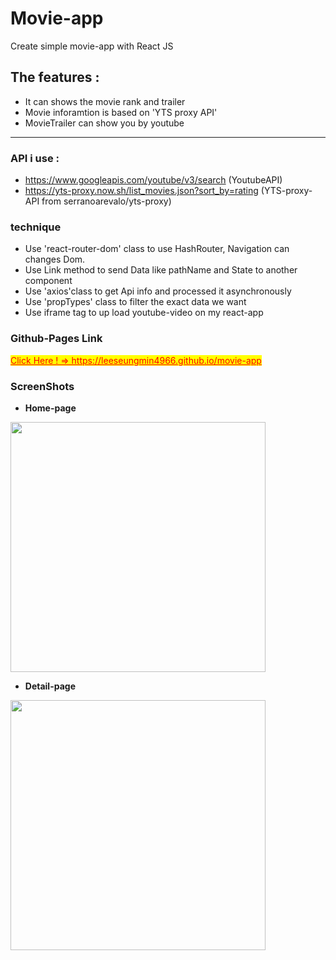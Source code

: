 # Movie-app
Create simple movie-app with React JS  


## The features :    

* It can shows the movie rank and trailer
* Movie inforamtion is based on 'YTS proxy API'
* MovieTrailer can show you by youtube

-----------------------------------  

### API i use : 

* https://www.googleapis.com/youtube/v3/search (YoutubeAPI)
* https://yts-proxy.now.sh/list_movies.json?sort_by=rating (YTS-proxy-API from serranoarevalo/yts-proxy)    
 

### technique

* Use 'react-router-dom' class to use HashRouter, Navigation can changes Dom.
* Use Link method to send Data like pathName and State to another component
* Use 'axios'class to get Api info and processed it asynchronously
* Use 'propTypes' class to filter the exact data we want
* Use iframe tag to up load youtube-video on my react-app

### Github-Pages Link  
  
<div>
 <a href = "https://leeseungmin4966.github.io/movie-app/" style="color:red; background-color:yellow;"> Click Here ! =>  https://leeseungmin4966.github.io/movie-app </a>
</div>
    

### ScreenShots

* **Home-page**      

<div>
<img width = "90%" height= "400px" src ="https://user-images.githubusercontent.com/40168455/100618417-2b855480-335f-11eb-8b2f-c81778aade92.png">
</div>    



* **Detail-page**      

<div>
<img width = "90%"  height= "400px" src ="https://user-images.githubusercontent.com/40168455/100618444-34762600-335f-11eb-89a4-a3e9d8615423.png">
</div>

